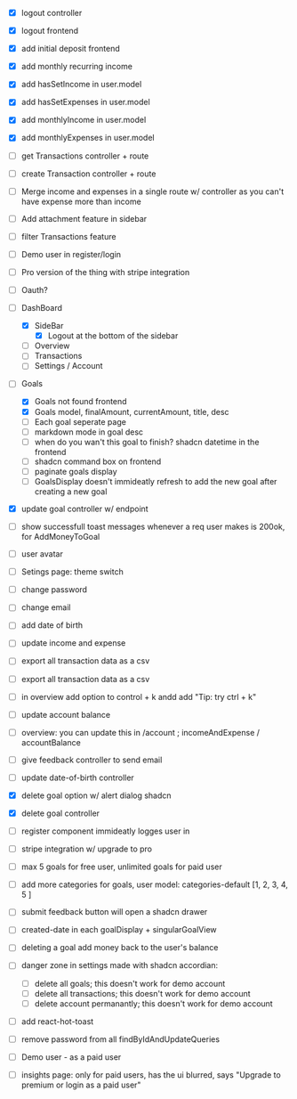 - [x] logout controller
- [x] logout frontend
- [x] add initial deposit frontend
- [x] add monthly recurring income
- [x] add hasSetIncome in user.model
- [x] add hasSetExpenses in user.model
- [x] add monthlyIncome in user.model
- [x] add monthlyExpenses in user.model
- [ ] get Transactions controller + route
- [ ] create Transaction controller + route
- [ ] Merge income and expenses in a single route w/ controller as you can't have expense more than income
- [ ] Add attachment feature in sidebar
- [ ] filter Transactions feature
- [ ] Demo user in register/login
- [ ] Pro version of the thing with stripe integration
- [ ] Oauth?
- [ ] DashBoard
  - [x] SideBar
    - [x] Logout at the bottom of the sidebar
  - [ ] Overview
  - [ ] Transactions
  - [ ] Settings / Account
- [ ] Goals

  - [x] Goals not found frontend
  - [x] Goals model, finalAmount, currentAmount, title, desc
  - [ ] Each goal seperate page
  - [ ] markdown mode in goal desc
  - [ ] when do you wan't this goal to finish? shadcn datetime in the frontend
  - [ ] shadcn command box on frontend
  - [ ] paginate goals display
  - [ ] GoalsDisplay doesn't immideatly refresh to add the new goal after creating a new goal

- [x] update goal controller w/ endpoint
- [ ] show successfull toast messages whenever a req user makes is 200ok, for AddMoneyToGoal
- [ ] user avatar
- [ ] Setings page: theme switch

- [ ] change password
- [ ] change email
- [ ] add date of birth
- [ ] update income and expense
- [ ] export all transaction data as a csv
- [ ] export all transaction data as a csv
- [ ] in overview add option to control + k andd add "Tip: try ctrl + k"
- [ ] update account balance
- [ ] overview: you can update this in /account ; incomeAndExpense / accountBalance
- [ ] give feedback controller to send email
- [ ] update date-of-birth controller
- [x] delete goal option w/ alert dialog shadcn
- [x] delete goal controller
- [ ] register component immideatly logges user in
- [ ] stripe integration w/ upgrade to pro
- [ ] max 5 goals for free user, unlimited goals for paid user
- [ ] add more categories for goals, user model: categories-default [1, 2, 3, 4, 5 ]
- [ ] submit feedback button will open a shadcn drawer
- [ ] created-date in each goalDisplay + singularGoalView
- [ ] deleting a goal add money back to the user's balance
- [ ] danger zone in settings made with shadcn accordian:

  - [ ] delete all goals; this doesn't work for demo account
  - [ ] delete all transactions; this doesn't work for demo account
  - [ ] delete account permanantly; this doesn't work for demo account

- [ ] add react-hot-toast
- [ ] remove password from all findByIdAndUpdateQueries
- [ ] Demo user - as a paid user
- [ ] insights page: only for paid users, has the ui blurred, says "Upgrade to premium or login as a paid user"
